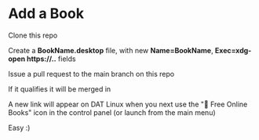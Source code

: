 # Add a Book

Clone this repo

Create a **BookName.desktop** file, with new **Name=BookName**, **Exec=xdg-open https://..** fields

Issue a pull request to the main branch on this repo

If it qualifies it will be merged in

A new link will appear on DAT Linux when you next use the "📗️ Free Online Books" icon in the control panel (or launch from the main menu)

Easy :)

